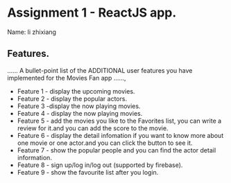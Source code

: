 # Assignment 1 - ReactJS app.

Name: li zhixiang 
## Features.

...... A bullet-point list of the ADDITIONAL user features you have implemented for the  Movies Fan app ......,
 
 + Feature 1 - display the upcoming movies.
 + Feature 2 - display the popular actors.
 + Feature 3 -display the now playing movies.
 + Feature 4 - display the now playing movies.
 + Feature 5 - add the movies you like to the Favorites list, you can write a review for it.and you can add the score to the movie.
 + Feature 6 - display the detail infomation if you want to know more about one movie or one actor.and you can click the button to see it.
 + Feature 7 - show the popular people and you can find the actor detail information.
 + Feature 8 - sign up/log in/log out (supported by firebase).
 + Feature 9 - show the favourite list after you login.